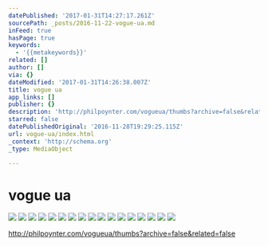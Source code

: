 ```yaml
---
datePublished: '2017-01-31T14:27:17.261Z'
sourcePath: _posts/2016-11-22-vogue-ua.md
inFeed: true
hasPage: true
keywords:
  - '{{metakeywords}}'
related: []
author: []
via: {}
dateModified: '2017-01-31T14:26:38.007Z'
title: vogue ua
app_links: []
publisher: {}
description: 'http://philpoynter.com/vogueua/thumbs?archive=false&related=false'
starred: false
datePublishedOriginal: '2016-11-28T19:29:25.115Z'
url: vogue-ua/index.html
_context: 'http://schema.org'
_type: MediaObject

---
```

# vogue ua
![](https://the-grid-user-content.s3-us-west-2.amazonaws.com/12f2952f-00fa-4d1e-a520-c592b7191e1c.jpg)
![](https://the-grid-user-content.s3-us-west-2.amazonaws.com/7eb269cb-e36d-4517-8987-0f265cf3632a.jpg)
![](https://the-grid-user-content.s3-us-west-2.amazonaws.com/d700f024-0b84-49b3-9fac-335614776780.jpg)
![](https://the-grid-user-content.s3-us-west-2.amazonaws.com/42e65c44-9d2c-4ec0-a5e2-553fb4993e52.jpg)
![](https://the-grid-user-content.s3-us-west-2.amazonaws.com/9ee4f872-d542-4e39-a51d-b135bd787b1e.jpg)
![](https://the-grid-user-content.s3-us-west-2.amazonaws.com/fea06a24-abfd-4def-8c88-6eee0cc90b2c.jpg)
![](https://the-grid-user-content.s3-us-west-2.amazonaws.com/d4762fee-663a-42b4-aa8f-c4d597d87114.jpg)
![](https://the-grid-user-content.s3-us-west-2.amazonaws.com/5010d7f5-7129-4b8e-accd-2648485ff0fd.jpg)
![](https://the-grid-user-content.s3-us-west-2.amazonaws.com/956d339a-691a-419c-b98b-ec9d78cb4a62.jpg)
![](https://the-grid-user-content.s3-us-west-2.amazonaws.com/217ff283-dc58-4689-9772-1d75d4b9b578.jpg)
![](https://the-grid-user-content.s3-us-west-2.amazonaws.com/14c227a0-23cf-4ea3-80fe-8aa41b34d507.jpg)
![](https://the-grid-user-content.s3-us-west-2.amazonaws.com/9980235a-df1c-49cb-872a-f9f2da6ba5b7.jpg)
![](https://the-grid-user-content.s3-us-west-2.amazonaws.com/de20d7b1-0c75-46cf-adee-5e050d7f8c8c.jpg)
![](https://the-grid-user-content.s3-us-west-2.amazonaws.com/89102633-38ca-4734-9ecf-1b47c007070d.jpg)
![](https://the-grid-user-content.s3-us-west-2.amazonaws.com/23a0162d-37fa-415c-a199-dc1f039f8e1d.jpg)
![](https://the-grid-user-content.s3-us-west-2.amazonaws.com/703032d7-7512-49f4-a19e-a9f35d3cd141.jpg)
![](https://the-grid-user-content.s3-us-west-2.amazonaws.com/2c92f9d3-e7c9-44bc-90d4-3c463616d354.jpg)

http://philpoynter.com/vogueua/thumbs?archive=false&related=false
